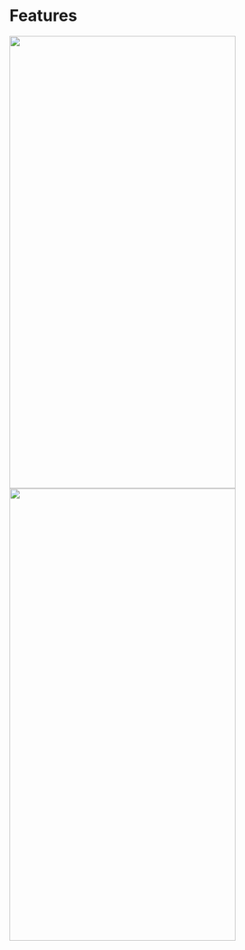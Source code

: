 # Features
<img src="https://github.com/tpcreative070/productlist-swiftdata/assets/37991864/4d4c2177-f3ca-4e62-9b2b-37f7fcd98161" width="400" height = "800" />
 <br/>
<img src="https://github.com/tpcreative070/productlist-swiftdata/assets/37991864/f5c58553-fea8-45f5-b7a6-56afad34d751" width="400" height = "800" />
